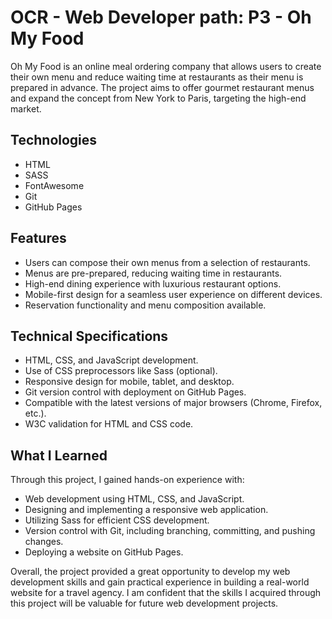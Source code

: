 # OCR - Web Developer path: P3 - Oh My Food

Oh My Food is an online meal ordering company that allows users to create their own menu and reduce waiting time at restaurants as their menu is prepared in advance. The project aims to offer gourmet restaurant menus and expand the concept from New York to Paris, targeting the high-end market.

## Technologies
* HTML
* SASS
* FontAwesome 
* Git
* GitHub Pages

## Features

* Users can compose their own menus from a selection of restaurants.
* Menus are pre-prepared, reducing waiting time in restaurants.
* High-end dining experience with luxurious restaurant options.
* Mobile-first design for a seamless user experience on different devices.
* Reservation functionality and menu composition available.

## Technical Specifications

* HTML, CSS, and JavaScript development.
* Use of CSS preprocessors like Sass (optional).
* Responsive design for mobile, tablet, and desktop.
* Git version control with deployment on GitHub Pages.
* Compatible with the latest versions of major browsers (Chrome, Firefox, etc.).
* W3C validation for HTML and CSS code.

## What I Learned
Through this project, I gained hands-on experience with:

* Web development using HTML, CSS, and JavaScript.
* Designing and implementing a responsive web application.
* Utilizing Sass for efficient CSS development.
* Version control with Git, including branching, committing, and pushing changes.
* Deploying a website on GitHub Pages.

Overall, the project provided a great opportunity to develop my web development skills and gain practical experience in building a real-world website for a travel agency. I am confident that the skills I acquired through this project will be valuable for future web development projects.

